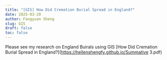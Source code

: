```yaml
---
title: "[GIS] How Did Cremation Burial Spread in England?"
date: 2025-03-20
author: Fangyuan Sheng
slug: GIS
draft: false
toc: false
---
```


Please see my research on England Buirals using GIS [How Did Cremation Burial Spread in England?](https://hellenshengfy.github.io/Summative 3.pdf)
   
